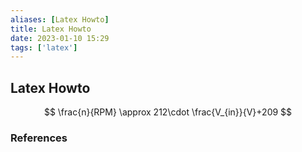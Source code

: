 ```yaml
---
aliases: [Latex Howto]
title: Latex Howto
date: 2023-01-10 15:29
tags: ['latex']
---
```


## Latex Howto

$$
\frac{n}{RPM} \approx 212\cdot \frac{V_{in}}{V}+209
$$

### References
